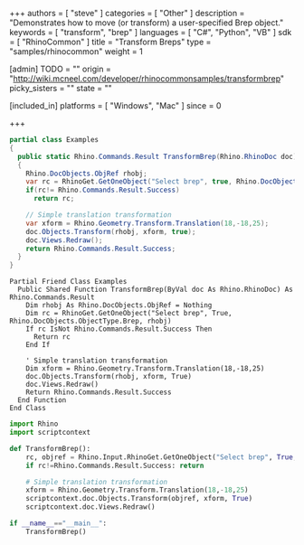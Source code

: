+++
authors = [ "steve" ]
categories = [ "Other" ]
description = "Demonstrates how to move (or transform) a user-specified Brep object."
keywords = [ "transform", "brep" ]
languages = [ "C#", "Python", "VB" ]
sdk = [ "RhinoCommon" ]
title = "Transform Breps"
type = "samples/rhinocommon"
weight = 1

[admin]
TODO = ""
origin = "http://wiki.mcneel.com/developer/rhinocommonsamples/transformbrep"
picky_sisters = ""
state = ""

[included_in]
platforms = [ "Windows", "Mac" ]
since = 0

+++

<div class="codetab-content" id="cs">

```cs
partial class Examples
{
  public static Rhino.Commands.Result TransformBrep(Rhino.RhinoDoc doc)
  {
    Rhino.DocObjects.ObjRef rhobj;
    var rc = RhinoGet.GetOneObject("Select brep", true, Rhino.DocObjects.ObjectType.Brep, out rhobj);
    if(rc!= Rhino.Commands.Result.Success)
      return rc;

    // Simple translation transformation
    var xform = Rhino.Geometry.Transform.Translation(18,-18,25);
    doc.Objects.Transform(rhobj, xform, true);
    doc.Views.Redraw();
    return Rhino.Commands.Result.Success;
  }
}
```

</div>


<div class="codetab-content" id="vb">

```vbnet
Partial Friend Class Examples
  Public Shared Function TransformBrep(ByVal doc As Rhino.RhinoDoc) As Rhino.Commands.Result
	Dim rhobj As Rhino.DocObjects.ObjRef = Nothing
	Dim rc = RhinoGet.GetOneObject("Select brep", True, Rhino.DocObjects.ObjectType.Brep, rhobj)
	If rc IsNot Rhino.Commands.Result.Success Then
	  Return rc
	End If

	' Simple translation transformation
	Dim xform = Rhino.Geometry.Transform.Translation(18,-18,25)
	doc.Objects.Transform(rhobj, xform, True)
	doc.Views.Redraw()
	Return Rhino.Commands.Result.Success
  End Function
End Class
```

</div>


<div class="codetab-content" id="py">

```python
import Rhino
import scriptcontext

def TransformBrep():
    rc, objref = Rhino.Input.RhinoGet.GetOneObject("Select brep", True, Rhino.DocObjects.ObjectType.Brep)
    if rc!=Rhino.Commands.Result.Success: return

    # Simple translation transformation
    xform = Rhino.Geometry.Transform.Translation(18,-18,25)
    scriptcontext.doc.Objects.Transform(objref, xform, True)
    scriptcontext.doc.Views.Redraw()

if __name__=="__main__":
    TransformBrep()
```

</div>
